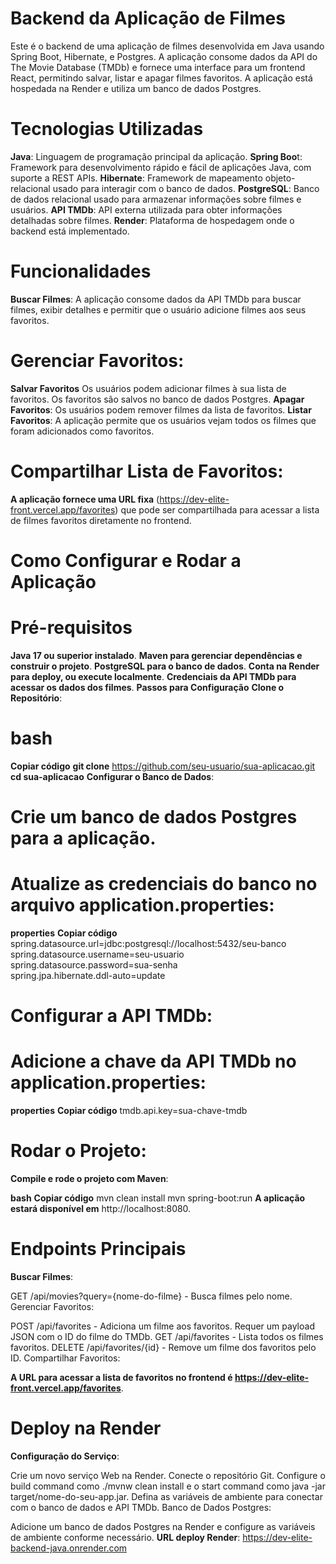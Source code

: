 # **Backend da Aplicação de Filmes**
Este é o backend de uma aplicação de filmes desenvolvida em Java usando Spring Boot, Hibernate, e Postgres. A aplicação consome dados da API do The Movie Database (TMDb) e fornece uma interface para um frontend React, permitindo salvar, listar e apagar filmes favoritos. A aplicação está hospedada na Render e utiliza um banco de dados Postgres.

# **Tecnologias Utilizadas**
**Java**: Linguagem de programação principal da aplicação.
**Spring Boo**t: Framework para desenvolvimento rápido e fácil de aplicações Java, com suporte a REST APIs.
**Hibernate**: Framework de mapeamento objeto-relacional usado para interagir com o banco de dados.
**PostgreSQL**: Banco de dados relacional usado para armazenar informações sobre filmes e usuários.
**API TMDb**: API externa utilizada para obter informações detalhadas sobre filmes.
**Render**: Plataforma de hospedagem onde o backend está implementado.
# **Funcionalidades**
**Buscar Filmes**: A aplicação consome dados da API TMDb para buscar filmes, exibir detalhes e permitir que o usuário adicione filmes aos seus favoritos.

# **Gerenciar Favoritos**:

**Salvar Favoritos** Os usuários podem adicionar filmes à sua lista de favoritos. Os favoritos são salvos no banco de dados Postgres.
**Apagar Favoritos**: Os usuários podem remover filmes da lista de favoritos.
**Listar Favoritos**: A aplicação permite que os usuários vejam todos os filmes que foram adicionados como favoritos.
# **Compartilhar Lista de Favoritos**:

**A aplicação fornece uma URL fixa** (https://dev-elite-front.vercel.app/favorites) que pode ser compartilhada para acessar a lista de filmes favoritos diretamente no frontend.
# **Como Configurar e Rodar a Aplicação**
# **Pré-requisitos**
**Java 17 ou superior instalado**.
**Maven para gerenciar dependências e construir o projeto**.
**PostgreSQL para o banco de dados**.
**Conta na Render para deploy, ou execute localmente**.
**Credenciais da API TMDb para acessar os dados dos filmes**.
**Passos para Configuração**
**Clone o Repositório**:

# **bash**
**Copiar código**
**git clone** https://github.com/seu-usuario/sua-aplicacao.git
**cd sua-aplicacao**
**Configurar o Banco de Dados**:

# **Crie um banco de dados Postgres para a aplicação**.

# **Atualize as credenciais do banco no arquivo application.properties**:

**properties**
**Copiar código**
spring.datasource.url=jdbc:postgresql://localhost:5432/seu-banco<br>
spring.datasource.username=seu-usuario<br>
spring.datasource.password=sua-senha<br>
spring.jpa.hibernate.ddl-auto=update<br>

# **Configurar a API TMDb**:

# **Adicione a chave da API TMDb no application.properties**:

**properties**
**Copiar código**
tmdb.api.key=sua-chave-tmdb

# **Rodar o Projeto**:

**Compile e rode o projeto com Maven**:

**bash**
**Copiar código**
mvn clean install
mvn spring-boot:run
**A aplicação estará disponível em** http://localhost:8080.

# **Endpoints Principais**
**Buscar Filmes**:

GET /api/movies?query={nome-do-filme} - Busca filmes pelo nome.
Gerenciar Favoritos:

POST /api/favorites - Adiciona um filme aos favoritos. Requer um payload JSON com o ID do filme do TMDb.
GET /api/favorites - Lista todos os filmes favoritos.
DELETE /api/favorites/{id} - Remove um filme dos favoritos pelo ID.
Compartilhar Favoritos:

**A URL para acessar a lista de favoritos no frontend é https://dev-elite-front.vercel.app/favorites**.

# **Deploy na Render**
**Configuração do Serviço**:

Crie um novo serviço Web na Render.
Conecte o repositório Git.
Configure o build command como ./mvnw clean install e o start command como java -jar target/nome-do-seu-app.jar.
Defina as variáveis de ambiente para conectar com o banco de dados e API TMDb.
Banco de Dados Postgres:

Adicione um banco de dados Postgres na Render e configure as variáveis de ambiente conforme necessário.
**URL deploy Render**: https://dev-elite-backend-java.onrender.com
